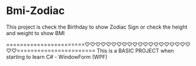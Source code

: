 # Bmi-Zodiac
This project is check the Birthday to show Zodiac Sign
             or check the height and weight to show BMI

=======================♡♡♡♡♡♡♡♡♡♡♡♡♡♡♡♡♡♡♡♡♡♡=======================
This is a BASIC PROJECT when starting to learn C# - WindowForm (WPF)

